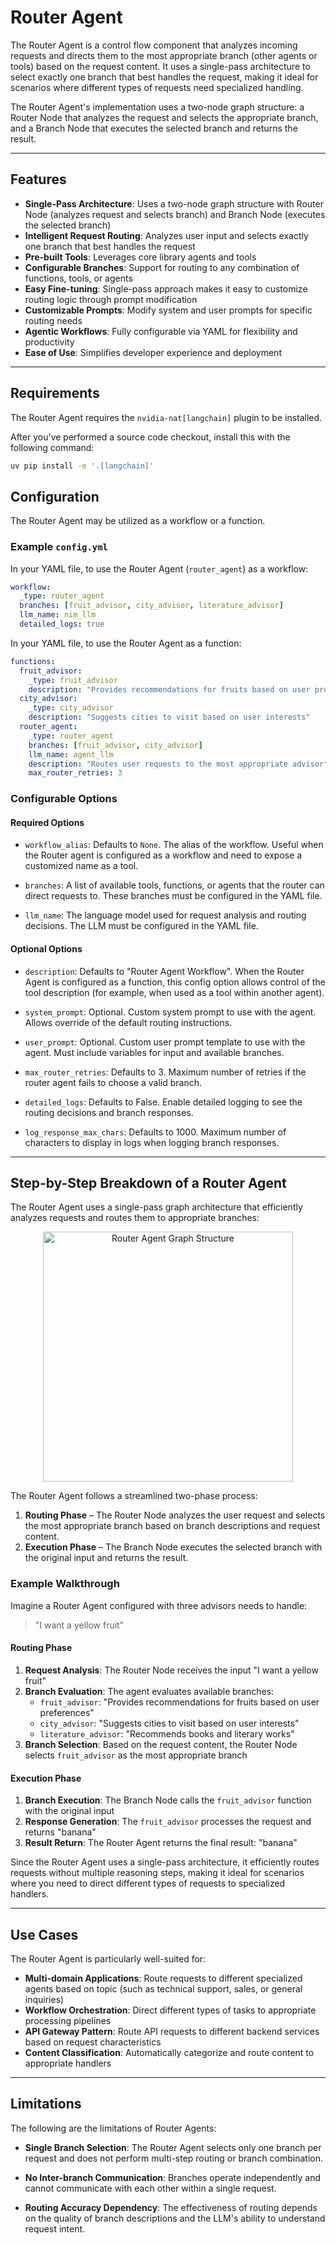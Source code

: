 <!--
SPDX-FileCopyrightText: Copyright (c) 2025, NVIDIA CORPORATION & AFFILIATES. All rights reserved.
SPDX-License-Identifier: Apache-2.0

Licensed under the Apache License, Version 2.0 (the "License");
you may not use this file except in compliance with the License.
You may obtain a copy of the License at

http://www.apache.org/licenses/LICENSE-2.0

Unless required by applicable law or agreed to in writing, software
distributed under the License is distributed on an "AS IS" BASIS,
WITHOUT WARRANTIES OR CONDITIONS OF ANY KIND, either express or implied.
See the License for the specific language governing permissions and
limitations under the License.
-->

# Router Agent

The Router Agent is a control flow component that analyzes incoming requests and directs them to the most appropriate branch (other agents or tools) based on the request content. It uses a single-pass architecture to select exactly one branch that best handles the request, making it ideal for scenarios where different types of requests need specialized handling.

The Router Agent's implementation uses a two-node graph structure: a Router Node that analyzes the request and selects the appropriate branch, and a Branch Node that executes the selected branch and returns the result.

---

## Features
- **Single-Pass Architecture**: Uses a two-node graph structure with Router Node (analyzes request and selects branch) and Branch Node (executes the selected branch)
- **Intelligent Request Routing**: Analyzes user input and selects exactly one branch that best handles the request
- **Pre-built Tools**: Leverages core library agents and tools
- **Configurable Branches**: Support for routing to any combination of functions, tools, or agents
- **Easy Fine-tuning**: Single-pass approach makes it easy to customize routing logic through prompt modification
- **Customizable Prompts**: Modify system and user prompts for specific routing needs
- **Agentic Workflows**: Fully configurable via YAML for flexibility and productivity
- **Ease of Use**: Simplifies developer experience and deployment

---

## Requirements
The Router Agent requires the `nvidia-nat[langchain]` plugin to be installed.

After you've performed a source code checkout, install this with the following command:

```bash
uv pip install -e '.[langchain]'
```

## Configuration

The Router Agent may be utilized as a workflow or a function.

### Example `config.yml`
In your YAML file, to use the Router Agent (`router_agent`) as a workflow:
```yaml
workflow:
  _type: router_agent
  branches: [fruit_advisor, city_advisor, literature_advisor]
  llm_name: nim_llm
  detailed_logs: true
```

In your YAML file, to use the Router Agent as a function:
```yaml
functions:
  fruit_advisor:
    _type: fruit_advisor
    description: "Provides recommendations for fruits based on user preferences"
  city_advisor:
    _type: city_advisor
    description: "Suggests cities to visit based on user interests"
  router_agent:
    _type: router_agent
    branches: [fruit_advisor, city_advisor]
    llm_name: agent_llm
    description: "Routes user requests to the most appropriate advisor"
    max_router_retries: 3
```

### Configurable Options

#### Required Options

* `workflow_alias`: Defaults to `None`. The alias of the workflow. Useful when the Router agent is configured as a workflow and need to expose a customized name as a tool.

* `branches`: A list of available tools, functions, or agents that the router can direct requests to. These branches must be configured in the YAML file.

* `llm_name`: The language model used for request analysis and routing decisions. The LLM must be configured in the YAML file.

#### Optional Options

* `description`: Defaults to "Router Agent Workflow". When the Router Agent is configured as a function, this config option allows control of the tool description (for example, when used as a tool within another agent).

* `system_prompt`: Optional. Custom system prompt to use with the agent. Allows override of the default routing instructions.

* `user_prompt`: Optional. Custom user prompt template to use with the agent. Must include variables for input and available branches.

* `max_router_retries`: Defaults to 3. Maximum number of retries if the router agent fails to choose a valid branch.

* `detailed_logs`: Defaults to False. Enable detailed logging to see the routing decisions and branch responses.

* `log_response_max_chars`: Defaults to 1000. Maximum number of characters to display in logs when logging branch responses.

---

## Step-by-Step Breakdown of a Router Agent
The Router Agent uses a single-pass graph architecture that efficiently analyzes requests and routes them to appropriate branches:

<div align="center">
<img src="../../_static/router_agent.png" alt="Router Agent Graph Structure" width="400" style="max-width: 100%; height: auto;">
</div>

The Router Agent follows a streamlined two-phase process:

1. **Routing Phase** – The Router Node analyzes the user request and selects the most appropriate branch based on branch descriptions and request content.
2. **Execution Phase** – The Branch Node executes the selected branch with the original input and returns the result.

### Example Walkthrough

Imagine a Router Agent configured with three advisors needs to handle:

> "I want a yellow fruit"

#### Routing Phase
1. **Request Analysis**: The Router Node receives the input "I want a yellow fruit"
2. **Branch Evaluation**: The agent evaluates available branches:
   - `fruit_advisor`: "Provides recommendations for fruits based on user preferences"
   - `city_advisor`: "Suggests cities to visit based on user interests"
   - `literature_advisor`: "Recommends books and literary works"
3. **Branch Selection**: Based on the request content, the Router Node selects `fruit_advisor` as the most appropriate branch

#### Execution Phase
1. **Branch Execution**: The Branch Node calls the `fruit_advisor` function with the original input
2. **Response Generation**: The `fruit_advisor` processes the request and returns "banana"
3. **Result Return**: The Router Agent returns the final result: "banana"

Since the Router Agent uses a single-pass architecture, it efficiently routes requests without multiple reasoning steps, making it ideal for scenarios where you need to direct different types of requests to specialized handlers.

---

## Use Cases

The Router Agent is particularly well-suited for:

* **Multi-domain Applications**: Route requests to different specialized agents based on topic (such as technical support, sales, or general inquiries)
* **Workflow Orchestration**: Direct different types of tasks to appropriate processing pipelines
* **API Gateway Pattern**: Route API requests to different backend services based on request characteristics
* **Content Classification**: Automatically categorize and route content to appropriate handlers

---

## Limitations

The following are the limitations of Router Agents:

* **Single Branch Selection**: The Router Agent selects only one branch per request and does not perform multi-step routing or branch combination.

* **No Inter-branch Communication**: Branches operate independently and cannot communicate with each other within a single request.

* **Routing Accuracy Dependency**: The effectiveness of routing depends on the quality of branch descriptions and the LLM's ability to understand request intent.
